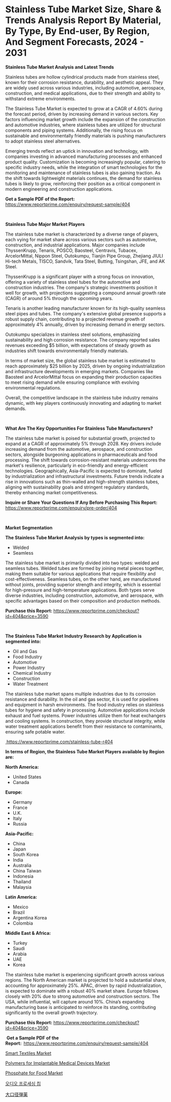 <p><h1>Stainless Tube Market Size, Share & Trends Analysis Report By Material, By Type, By End-user, By Region, And Segment Forecasts, 2024 - 2031</h1></p><p><strong>Stainless Tube Market Analysis and Latest Trends</strong></p>
<p><p>Stainless tubes are hollow cylindrical products made from stainless steel, known for their corrosion resistance, durability, and aesthetic appeal. They are widely used across various industries, including automotive, aerospace, construction, and medical applications, due to their strength and ability to withstand extreme environments.</p><p>The Stainless Tube Market is expected to grow at a CAGR of 4.60% during the forecast period, driven by increasing demand in various sectors. Key factors influencing market growth include the expansion of the construction and automotive industries, where stainless tubes are utilized for structural components and piping systems. Additionally, the rising focus on sustainable and environmentally friendly materials is pushing manufacturers to adopt stainless steel alternatives.</p><p>Emerging trends reflect an uptick in innovation and technology, with companies investing in advanced manufacturing processes and enhanced product quality. Customization is becoming increasingly popular, catering to specific industry needs, while the integration of smart technologies for the monitoring and maintenance of stainless tubes is also gaining traction. As the shift towards lightweight materials continues, the demand for stainless tubes is likely to grow, reinforcing their position as a critical component in modern engineering and construction applications.</p></p>
<p><strong>Get a Sample PDF of the Report:&nbsp;</strong> <a href="https://www.reportprime.com/enquiry/request-sample/404">https://www.reportprime.com/enquiry/request-sample/404</a></p>
<p>&nbsp;</p>
<p><strong>Stainless Tube Major Market Players</strong></p>
<p><p>The stainless tube market is characterized by a diverse range of players, each vying for market share across various sectors such as automotive, construction, and industrial applications. Major companies include ThyssenKrupp, Tenaris, POSCO, Baosteel, Centravis, Tubacex, ArcelorMittal, Nippon Steel, Outokumpu, Tianjin Pipe Group, Zhejiang JIULI Hi-tech Metals, TISCO, Sandvik, Tata Steel, Butting, Tsingshan, JFE, and AK Steel.</p><p>ThyssenKrupp is a significant player with a strong focus on innovation, offering a variety of stainless steel tubes for the automotive and construction industries. The company's strategic investments position it well for growth, with projections suggesting a compound annual growth rate (CAGR) of around 5% through the upcoming years.</p><p>Tenaris is another leading manufacturer known for its high-quality seamless steel pipes and tubes. The company's extensive global presence supports a robust supply chain, contributing to a projected revenue growth of approximately 4% annually, driven by increasing demand in energy sectors.</p><p>Outokumpu specializes in stainless steel solutions, emphasizing sustainability and high corrosion resistance. The company reported sales revenues exceeding $5 billion, with expectations of steady growth as industries shift towards environmentally friendly materials.</p><p>In terms of market size, the global stainless tube market is estimated to reach approximately $25 billion by 2025, driven by ongoing industrialization and infrastructure developments in emerging markets. Companies like Baosteel and ArcelorMittal focus on expanding their production capacities to meet rising demand while ensuring compliance with evolving environmental regulations.</p><p>Overall, the competitive landscape in the stainless tube industry remains dynamic, with key players continuously innovating and adapting to market demands.</p></p>
<p>&nbsp;</p>
<p><strong>What Are The Key Opportunities For Stainless Tube Manufacturers?</strong></p>
<p><p>The stainless tube market is poised for substantial growth, projected to expand at a CAGR of approximately 5% through 2028. Key drivers include increasing demand from the automotive, aerospace, and construction sectors, alongside burgeoning applications in pharmaceuticals and food processing. The shift towards corrosion-resistant materials underscores the market's resilience, particularly in eco-friendly and energy-efficient technologies. Geographically, Asia-Pacific is expected to dominate, fueled by industrialization and infrastructural investments. Future trends indicate a rise in innovations such as thin-walled and high-strength stainless tubes, aligning with sustainability goals and stringent regulatory standards, thereby enhancing market competitiveness.</p></p>
<p><strong>Inquire or Share Your Questions If Any Before Purchasing This Report:</strong> <a href="https://www.reportprime.com/enquiry/pre-order/404">https://www.reportprime.com/enquiry/pre-order/404</a></p>
<p>&nbsp;</p>
<p><strong>Market Segmentation</strong></p>
<p><strong>The Stainless Tube Market Analysis by types is segmented into:</strong></p>
<p><ul><li>Welded</li><li>Seamless</li></ul></p>
<p><p>The stainless tube market is primarily divided into two types: welded and seamless tubes. Welded tubes are formed by joining metal pieces together, making them suitable for various applications that require flexibility and cost-effectiveness. Seamless tubes, on the other hand, are manufactured without joints, providing superior strength and integrity, which is essential for high-pressure and high-temperature applications. Both types serve diverse industries, including construction, automotive, and aerospace, with specific advantages based on their composition and production methods.</p></p>
<p><strong>Purchase this Report:&nbsp;</strong><a href="https://www.reportprime.com/checkout?id=404&price=3590">https://www.reportprime.com/checkout?id=404&price=3590</a></p>
<p>&nbsp;</p>
<p><strong>The Stainless Tube Market Industry Research by Application is segmented into:</strong></p>
<p><ul><li>Oil and Gas</li><li>Food Industry</li><li>Automotive</li><li>Power Industry</li><li>Chemical Industry</li><li>Construction</li><li>Water Treatment</li></ul></p>
<p><p>The stainless tube market spans multiple industries due to its corrosion resistance and durability. In the oil and gas sector, it is used for pipelines and equipment in harsh environments. The food industry relies on stainless tubes for hygiene and safety in processing. Automotive applications include exhaust and fuel systems. Power industries utilize them for heat exchangers and cooling systems. In construction, they provide structural integrity, while water treatment applications benefit from their resistance to contaminants, ensuring safe potable water.</p></p>
<p><a href="https://www.reportprime.com/stainless-tube-r404">&nbsp;https://www.reportprime.com/stainless-tube-r404</a></p>
<p><strong>In terms of Region, the Stainless Tube Market Players available by Region are:</strong></p>
<p>
    <p> <strong> North America: </strong>
        <ul>
            <li>United States</li>
            <li>Canada</li>
        </ul>
        </p> 
    <p> <strong> Europe: </strong>
        <ul>
            <li>Germany</li>
            <li>France</li>
            <li>U.K.</li>
            <li>Italy</li>
            <li>Russia</li>
        </ul>
        </p> 
    <p> <strong> Asia-Pacific: </strong>
        <ul>
            <li>China</li>
            <li>Japan</li>
            <li>South Korea</li>
            <li>India</li>
            <li>Australia</li>
            <li>China Taiwan</li>
            <li>Indonesia</li>
            <li>Thailand</li>
            <li>Malaysia</li>
        </ul>
        </p> 
    <p> <strong> Latin America: </strong>
        <ul>
            <li>Mexico</li>
            <li>Brazil</li>
            <li>Argentina Korea</li>
            <li>Colombia</li>
        </ul>
        </p> 
    <p> <strong> Middle East & Africa: </strong>
        <ul>
            <li>Turkey</li>
            <li>Saudi</li>
            <li>Arabia</li>
            <li>UAE</li>
            <li>Korea</li>
        </ul>
    </p>
    </p>
<p><p>The stainless tube market is experiencing significant growth across various regions. The North American market is projected to hold a substantial share, accounting for approximately 25%. APAC, driven by rapid industrialization, is expected to dominate with a robust 40% market share. Europe follows closely with 20% due to strong automotive and construction sectors. The USA, while influential, will capture around 10%. China’s expanding manufacturing base is anticipated to reinforce its standing, contributing significantly to the overall growth trajectory.</p></p>
<p><strong>Purchase this Report: </strong><a href="https://www.reportprime.com/checkout?id=404&price=3590">https://www.reportprime.com/checkout?id=404&price=3590</a></p>
<p>&nbsp;<strong>Get a Sample PDF of the Report:&nbsp;&nbsp;</strong><a href="https://www.reportprime.com/enquiry/request-sample/404">https://www.reportprime.com/enquiry/request-sample/404</a></p>
<p><strong></strong></p>
<p><p><a href="https://www.linkedin.com/pulse/smart-textiles-market-global-share-ranking-overall-sales-demand-ogt3e?trackingId=yBgm4eYHSDa7gyFRBAm5iA%3D%3D">Smart Textiles Market</a></p><p><a href="https://www.linkedin.com/pulse/future-polymers-implantable-medical-devices-market-global-ipjqe?trackingId=OpL74fIgTm6d85ixqKCJ4g%3D%3D">Polymers for Implantable Medical Devices Market</a></p><p><a href="https://github.com/PeterParrish5/Market-Research-Report-List-6/blob/main/phosphate-for-food-market.md">Phosphate for Food Market</a></p><p><a href="https://medium.com/@carlosdytouglas8907667/%EC%98%A4%EB%94%94%EC%98%A4-%ED%94%84%EB%A1%9C%EC%84%B8%EC%8B%B1-%EC%B9%A9-%EC%8B%9C%EC%9E%A5%EC%9D%98-%EC%A7%84%ED%99%94-%EA%B8%80%EB%A1%9C%EB%B2%8C-%ED%8A%B8%EB%A0%8C%EB%93%9C-%EB%B0%8F-%EC%A7%80%EC%97%AD-%EB%8F%99%ED%96%A5-2024-2031-211152ccb89b">오디오 프로세싱 칩</a></p><p><a href="https://medium.com/@gregoriookeefe2023/%E5%A4%A7%E5%8F%A3%E5%BE%84%E5%BC%BE%E8%96%AC%E5%B8%82%E5%A0%B4-%E3%82%B0%E3%83%AD%E3%83%BC%E3%83%90%E3%83%AB%E5%B8%82%E5%A0%B4%E3%81%AE%E6%B4%9E%E5%AF%9F%E3%81%A8%E5%9C%B0%E5%9F%9F%E5%88%86%E6%9E%90-2024-2031-b0408c9fa80f">大口径弾薬</a></p></p>